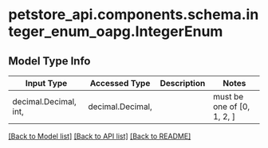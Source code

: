 # petstore_api.components.schema.integer_enum_oapg.IntegerEnum

## Model Type Info
Input Type | Accessed Type | Description | Notes
------------ | ------------- | ------------- | -------------
decimal.Decimal, int,  | decimal.Decimal,  |  | must be one of [0, 1, 2, ] 

[[Back to Model list]](../../../README.md#documentation-for-models) [[Back to API list]](../../../README.md#documentation-for-api-endpoints) [[Back to README]](../../../README.md)

